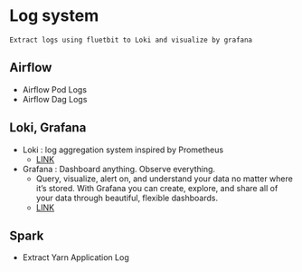 # Log system 

```
Extract logs using fluetbit to Loki and visualize by grafana
```

## Airflow
- Airflow Pod Logs
- Airflow Dag Logs
## Loki, Grafana
- Loki : log aggregation system inspired by Prometheus
  - [LINK](https://grafana.com/oss/loki/)
- Grafana : Dashboard anything. Observe everything.
  - Query, visualize, alert on, and understand your data no matter where it’s stored. With Grafana you can create, explore, and share all of your data through beautiful, flexible dashboards.
  - [LINK](https://grafana.com/grafana/)
## Spark
- Extract Yarn Application Log 
